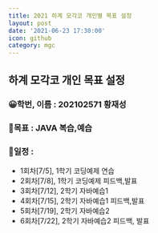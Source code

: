 ```yaml
---
title: 2021 하계 모각코 개인별 목표 설정
layout: post
date: '2021-06-23 17:30:00'
icon: github
category: mgc
---
```


## 하계 모각코 개인 목표 설정
### 😀학번, 이름 : 202102571 황재성
### 🎡목표 : JAVA 복습,예습



### 📄일정 :
- 1회차\[7/5], 1학기 코딩예제 연습
- 2회차\[7/8],  1학기 코딩예제 피드백,발표
- 3회차\[7/12],  2학기 자바예습1
- 4회차\[7/15],  2학기 자바예습1 피드백,발표
- 5회차\[7/19],  2학기 자바예습2
- 6회차\[7/22],  2학기 자바예습2 피드백, 발표
